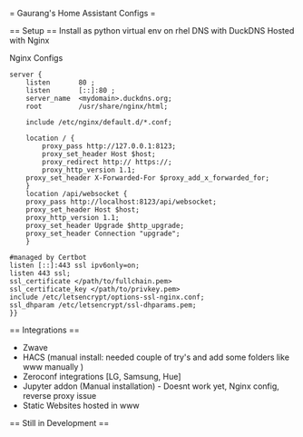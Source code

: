 = Gaurang's Home Assistant Configs =

== Setup ==
Install as python virtual env on rhel
DNS with DuckDNS
Hosted with Nginx


Nginx Configs
~~~~
server {
    listen       80 ;
    listen       [::]:80 ;
    server_name  <mydomain>.duckdns.org;
    root         /usr/share/nginx/html;

    include /etc/nginx/default.d/*.conf;

    location / {
        proxy_pass http://127.0.0.1:8123;
        proxy_set_header Host $host;
        proxy_redirect http:// https://;
        proxy_http_version 1.1;
	proxy_set_header X-Forwarded-For $proxy_add_x_forwarded_for;
    }
    location /api/websocket {
	proxy_pass http://localhost:8123/api/websocket;
	proxy_set_header Host $host;
	proxy_http_version 1.1;
	proxy_set_header Upgrade $http_upgrade;
	proxy_set_header Connection "upgrade";
    }

#managed by Certbot
listen [::]:443 ssl ipv6only=on;
listen 443 ssl;
ssl_certificate </path/to/fullchain.pem>
ssl_certificate_key </path/to/privkey.pem>
include /etc/letsencrypt/options-ssl-nginx.conf;
ssl_dhparam /etc/letsencrypt/ssl-dhparams.pem;
}}
~~~~

== Integrations ==
* Zwave
* HACS (manual install: needed couple of try's and add some folders like www manually )
* Zeroconf integrations [LG, Samsung, Hue]
* Jupyter addon (Manual installation) - Doesnt work yet, Nginx config, reverse proxy issue
* Static Websites hosted in www

== Still in Development ==


